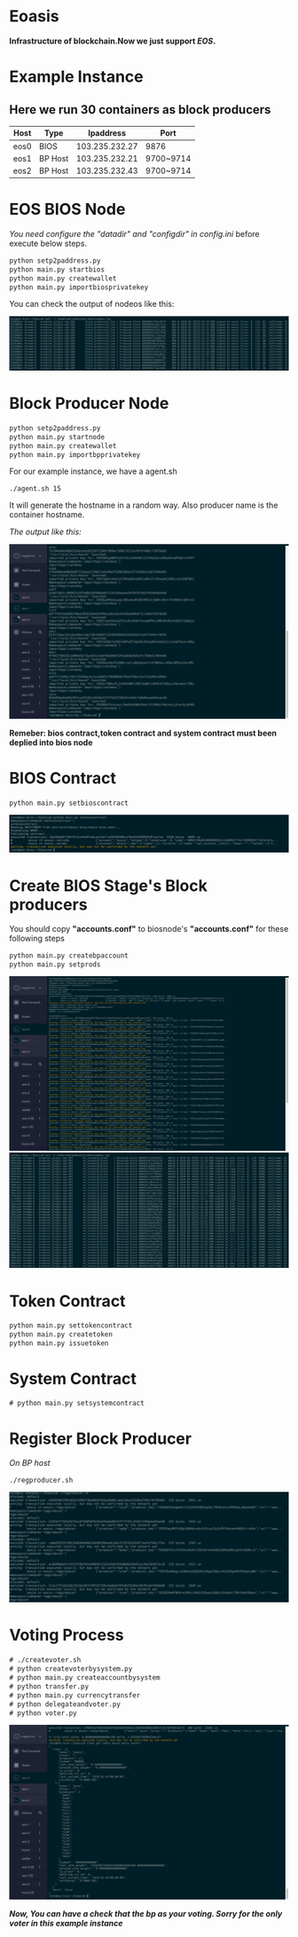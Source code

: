 # Eoasis
**Infrastructure of blockchain.Now we just support _EOS_.**

# Example Instance
## Here we run 30 containers as block producers

Host | Type | Ipaddress | Port|
-----|-------|----|----|
eos0| BIOS |103.235.232.27| 9876
eos1| BP Host| 103.235.232.21| 9700~9714
eos2| BP Host | 103.235.232.43| 9700~9714

# EOS BIOS Node
*You need configure the "datadir" and "configdir" in config.ini* before execute below steps.

```
python setp2paddress.py
python main.py startbios
python main.py createwallet
python main.py importbiosprivatekey
```

You can check the output of nodeos like this:

<img alt="README-001.png" src="assets/README-001.png" width="" height="" >

# Block Producer Node

```
python setp2paddress.py
python main.py startnode
python main.py createwallet
python main.py importbpprivatekey

```
For our example instance, we have a agent.sh

```
./agent.sh 15
```

It will generate the hostname in a random way. Also producer name is the container hostname.

*The output like this:*

<img alt="README-Screen Shot 2018-05-19 at 8.25.11 AM.png" src="assets/README-Screen Shot 2018-05-19 at 8.25.11 AM.png" width="" height="" >

**Remeber: bios contract,token contract and system contract must been deplied into bios node**
# BIOS Contract
```
python main.py setbioscontract
```

<img alt="README-Screen Shot 2018-05-19 at 8.31.01 AM.png" src="assets/README-Screen Shot 2018-05-19 at 8.31.01 AM.png" width="" height="" >

# Create BIOS Stage's Block producers
You should copy **"accounts.conf"**  to biosnode's **"accounts.conf"** for these following steps

```
python main.py createbpaccount
python main.py setprods
```

<img alt="README-Screen Shot 2018-05-19 at 8.35.00 AM.png" src="assets/README-Screen Shot 2018-05-19 at 8.35.00 AM.png" width="" height="" >


<img alt="README-Screen Shot 2018-05-19 at 9.12.33 AM.png" src="assets/README-Screen Shot 2018-05-19 at 9.12.33 AM.png" width="" height="" >


# Token Contract

```
python main.py settokencontract
python main.py createtoken
python main.py issuetoken
```
# System Contract

```
# python main.py setsystemcontract
```

# Register Block Producer

*On BP host*

```
./regproducer.sh

```

<img alt="README-Screen Shot 2018-05-19 at 9.49.12 AM.png" src="assets/README-Screen Shot 2018-05-19 at 9.49.12 AM.png" width="" height="" >




# Voting Process

```
# ./createvoter.sh
# python createvoterbysystem.py
# python main.py createaccountbysystem
# python transfer.py
# python main.py currencytransfer
# python delegateandvoter.py
# python voter.py
```


<img alt="README-Screen Shot 2018-05-19 at 9.53.00 AM.png" src="assets/README-Screen Shot 2018-05-19 at 9.53.00 AM.png" width="" height="" >


***Now, You can have a check that the bp as your voting. Sorry for the only voter in this example instance***
